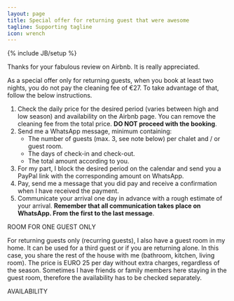 ```yaml
---
layout: page
title: Special offer for returning guest that were awesome
tagline: Supporting tagline
icon: wrench
---
```

{% include JB/setup %}

Thanks for your fabulous review on Airbnb. It is really appreciated.

As a special offer only for returning guests, when you book at least two nights, you do not pay the cleaning fee of €27. To take advantage of that, follow the below instructions.

1. Check the daily price for the desired period (varies between high and low season) and availability on the Airbnb page. You can remove the cleaning fee from the total price. **DO NOT proceed with the booking**.
2. Send me a WhatsApp message, minimum containing:
   - The number of guests (max. 3, see note below) per chalet and / or guest room.
   - The days of check-in and check-out.
   - The total amount according to you.
3. For my part, I block the desired period on the calendar and send you a PayPal link with the corresponding amount on WhatsApp.
4. Pay, send me a message that you did pay and receive a confirmation when I have received the payment.
5. Communicate your arrival one day in advance with a rough estimate of your arrival. **Remember that all communication takes place on WhatsApp. From the first to the last message**.

ROOM FOR ONE GUEST ONLY

For returning guests only (recurring guests), I also have a guest room in my home. It can be used for a third guest or if you are returning alone. In this case, you share the rest of the house with me (bathroom, kitchen, living room). The price is EURO 25 per day without extra charges, regardless of the season. Sometimes I have friends or family members here staying in the guest room, therefore the availability has to be checked separately.

AVAILABILITY
<div id="smoobuApartment1166569en" class="calendarWidget"> <div class="calendarContent" data-load-calendar-url="https://login.smoobu.com/en/cockpit/widget/single-calendar/1166569" data-verification="f2403a4604bb6df056052e3b5d1849438bdcb5d11c9c79f939fdd2dff60c9b22" data-baseUrl="https://login.smoobu.com" data-disable-css="false" ></div> <script type="text/javascript" src="https://login.smoobu.com/js/Apartment/CalendarWidget.js"></script></div>
